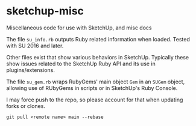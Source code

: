 # sketchup-misc

Miscellaneous code for use with SketchUp, and misc docs

The file `su_info.rb` outputs Ruby related information when loaded.  Tested with SU 2016 and later.

Other files exist that show various behaviors in SketchUp. Typically these show
issues related to the SketchUp Ruby API and its use in plugins/extensions.

The file `su_gem.rb` wraps RubyGems' main object `Gem` in an `SUGem` object, allowing use of RUbyGems in scripts or in SketchUp's Ruby Console.

I may force push to the repo, so please account for that when updating forks or clones.

```
git pull <remote name> main --rebase
```
